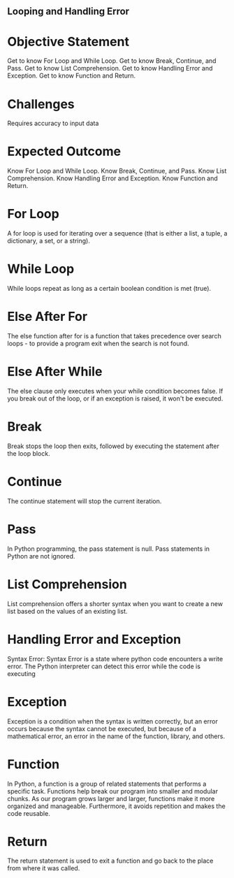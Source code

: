 ## Looping and Handling Error
# Objective Statement
Get to know For Loop and While Loop.
Get to know Break, Continue, and Pass.
Get to know List Comprehension.
Get to know Handling Error and Exception.
Get to know Function and Return.

# Challenges
Requires accuracy to input data

# Expected Outcome
Know For Loop and While Loop.
Know Break, Continue, and Pass.
Know List Comprehension.
Know Handling Error and Exception.
Know Function and Return.

# For Loop
A for loop is used for iterating over a sequence (that is either a list, a tuple, a dictionary, a set, or a string).

# While Loop
While loops repeat as long as a certain boolean condition is met (true).

# Else After For
The else function after for is a function that takes precedence over search loops - to provide a program exit when the search is not found.

# Else After While
The else clause only executes when your while condition becomes false. If you break out of the loop, or if an exception is raised, it won't be executed.

# Break
Break stops the loop then exits, followed by executing the statement after the loop block.

# Continue
The continue statement will stop the current iteration.

# Pass
In Python programming, the pass statement is null. Pass statements in Python are not ignored.

# List Comprehension
List comprehension offers a shorter syntax when you want to create a new list based on the values of an existing list.

# Handling Error and Exception
Syntax Error: Syntax Error is a state where python code encounters a write error. The Python interpreter can detect this error while the code is executing

# Exception
Exception is a condition when the syntax is written correctly, but an error occurs because the syntax cannot be executed, but because of a mathematical error, an error in the name of the function, library, and others.

# Function
In Python, a function is a group of related statements that performs a specific task. Functions help break our program into smaller and modular chunks. As our program grows larger and larger, functions make it more organized and manageable. Furthermore, it avoids repetition and makes the code reusable.

# Return
The return statement is used to exit a function and go back to the place from where it was called.
